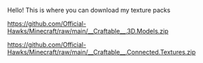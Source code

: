 Hello! This is where you can download my texture packs

https://github.com/Official-Hawks/Minecraft/raw/main/__Craftable__.3D.Models.zip

https://github.com/Official-Hawks/Minecraft/raw/main/__Craftable__.Connected.Textures.zip
